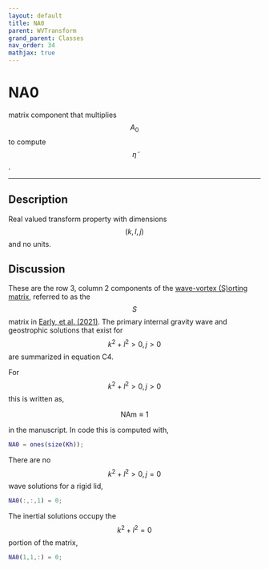 ```yaml
---
layout: default
title: NA0
parent: WVTransform
grand_parent: Classes
nav_order: 34
mathjax: true
---
```


#  NA0

matrix component that multiplies $$A_0$$ to compute $$\tilde{\eta}$$.


---

## Description
Real valued transform property with dimensions $$(k,l,j)$$ and no units.

## Discussion

These are the row 3, column 2 components of the [wave-vortex (S)orting matrix](/mathematical-introduction/transformations.html), referred to as the $$S$$ matrix in [Early, et al. (2021)](https://doi.org/10.1017/jfm.2020.995). The primary internal gravity wave and geostrophic solutions that exist for $$k^2+l^2>0, j>0$$ are summarized in equation C4.

For $$k^2+l^2>0, j>0$$ this is written as,

$$
\textrm{NAm} \equiv 1
$$

in the manuscript. In code this is computed with,

```matlab
NA0 = ones(size(Kh));
```

There are no $$k^2+l^2>0, j=0$$ wave solutions for a rigid lid,

```matlab
NA0(:,:,1) = 0;
```

The inertial solutions occupy the $$k^2+l^2=0$$ portion of the matrix,

```matlab
NA0(1,1,:) = 0;
```

